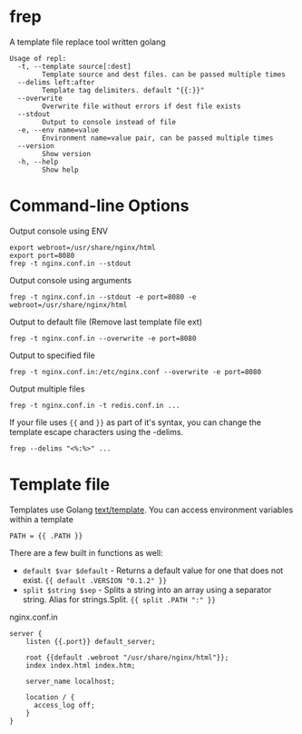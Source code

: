 # frep

A template file replace tool written golang

```
Usage of repl:
  -t, --template source[:dest]
    	Template source and dest files. can be passed multiple times
  --delims left:after
    	Template tag delimiters. default "{{:}}"
  --overwrite
    	Overwrite file without errors if dest file exists
  --stdout
    	Output to console instead of file
  -e, --env name=value
    	Environment name=value pair, can be passed multiple times
  --version
    	Show version
  -h, --help
    	Show help
```

# Command-line Options

Output console using ENV

```
export webroot=/usr/share/nginx/html
export port=8080
frep -t nginx.conf.in --stdout
```

Output console using arguments

```
frep -t nginx.conf.in --stdout -e port=8080 -e webroot=/usr/share/nginx/html
```

Output to default file (Remove last template file ext)

```
frep -t nginx.conf.in --overwrite -e port=8080
```

Output to specified file

```
frep -t nginx.conf.in:/etc/nginx.conf --overwrite -e port=8080
```

Output multiple files

```
frep -t nginx.conf.in -t redis.conf.in ...
```

If your file uses `{{` and `}}` as part of it's syntax, you can change the template escape characters using the -delims.

```
frep --delims "<%:%>" ...
```

# Template file

Templates use Golang [text/template](http://golang.org/pkg/text/template/). You can access environment variables within a template

```
PATH = {{ .PATH }}
```

There are a few built in functions as well:

* `default $var $default` - Returns a default value for one that does not exist. `{{ default .VERSION "0.1.2" }}`
* `split $string $sep` - Splits a string into an array using a separator string. Alias for strings.Split. `{{ split .PATH ":" }}`

nginx.conf.in

```
server {
    listen {{.port}} default_server;

    root {{default .webroot "/usr/share/nginx/html"}};
    index index.html index.htm;

    server_name localhost;

    location / {
      access_log off;
    }
}
```
